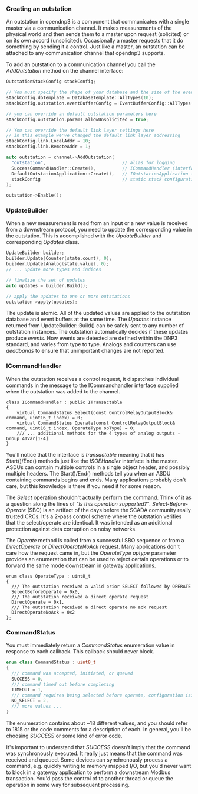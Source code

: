 ### Creating an outstation

An outstation in opendnp3 is a component that communicates with a single master via a communication channel. It makes measurements of the physical world and then
sends them to a master upon request (solicited) or on its own accord (unsolicited). Occasionally a master requests that it do something by sending it a control.
Just like a master, an outstation can be attached to any communication channel that opendnp3 supports.

To add an outstation to a communication channel you call the *AddOutstation* method on the channel interface:

```c++
OutstationStackConfig stackConfig;

// You must specify the shape of your database and the size of the event buffers
stackConfig.dbTemplate = DatabaseTemplate::AllTypes(10);
stackConfig.outstation.eventBufferConfig = EventBufferConfig::AllTypes(10);

// you can override an default outstation parameters here
stackConfig.outstation.params.allowUnsolicited = true;

// You can override the default link layer settings here
// in this example we've changed the default link layer addressing
stackConfig.link.LocalAddr = 10;
stackConfig.link.RemoteAddr = 1;

auto outstation = channel->AddOutstation(
  "outstation",                             // alias for logging
  SuccessCommandHandler::Create(),          // ICommandHandler (interface)
  DefaultOutstationApplication::Create(),   // IOutstationApplication (interface)
  stackConfig                               // static stack configuration
);

outstation->Enable();
```

### UpdateBuilder

When a new measurement is read from an input or a new value is received from a downstream protocol, you need to update the corresponding
value in the outstation. This is accomplished with the _UpdateBuilder_ and corresponding _Updates_ class.


```c++
UpdateBuilder builder;
builder.Update(Counter(state.count), 0);
builder.Update(Analog(state.value), 0);
// ... update more types and indices

// finalize the set of updates
auto updates = builder.Build();

// apply the updates to one or more outstations
outstation->apply(updates);
```

The update is atomic. All of the updated values are applied to the outstation database and event buffers at the same time. The _Updates_ instance
returned from UpdateBuilder::Build() can be safely sent to any number of outstation instances. The outstation automatically decides if these updates 
produce _events_. How events are detected are defined within the DNP3 standard, and varies from type to type. Analogs and counters can use 
_deadbands_ to ensure that unimportant changes are not reported.

### ICommandHandler

When the outstation receives a control request, it dispatches individual commands in the message to the ICommandhandler interface
supplied when the outstation was added to the channel.

```
class ICommandHandler : public ITransactable
{
	virtual CommandStatus Select(const ControlRelayOutputBlock& command, uint16_t index) = 0;
	virtual CommandStatus Operate(const ControlRelayOutputBlock& command, uint16_t index, OperateType opType) = 0;
	/// ... additional methods for the 4 types of analog outputs - Group 41Var[1-4]
}
```

You'll notice that the interface is _transactable_ meaning that it has Start()/End() methods just like the _ISOEHandler_ interface in the master. ASDUs
can contain multiple controls in a single object header, and possibly multiple headers. The Start()/End() methods tell you when an ASDU containing
commands begins and ends. Many applications probably don't care, but this knowledge is there if you need it for some reason.

The _Select_ operation shouldn't actually perform the command. Think of it as a question along the lines of _"Is this operation supported?"_.
_Select-Before-Operate_ (SBO) is an artifact of the days before the SCADA community really trusted CRCs. It's a 2-pass control scheme where the
outstation verifies that the select/operate are identical. It was intended as an additional protection against data corruption on noisy networks.

The _Operate_ method is called from a successful SBO sequence or from a _DirectOperate_ or _DirectOperateNoAck_ request. Many applications don't care how the
request came in, but the _OperateType optype_ parameter provides an enumeration that can be used to reject certain operations or to forward the same mode downstream in
gateway applications.

```
enum class OperateType : uint8_t
{
  /// The outstation received a valid prior SELECT followed by OPERATE
  SelectBeforeOperate = 0x0,
  /// The outstation received a direct operate request
  DirectOperate = 0x1,
  /// The outstation received a direct operate no ack request
  DirectOperateNoAck = 0x2
};
```

### CommandStatus

You must immediately return a _CommandStatus_ enumeration value in response to each callback. This callback should never block.

```c++
enum class CommandStatus : uint8_t
{
  /// command was accepted, initiated, or queued
  SUCCESS = 0,
  /// command timed out before completing
  TIMEOUT = 1,
  /// command requires being selected before operate, configuration issue
  NO_SELECT = 2,
  /// more values ...
}
```

The enumeration contains about ~18 different values, and you should refer to 1815 or the code comments for a description of each. In general,
you'll be choosing _SUCCESS_ or some kind of error code.

It's important to understand that _SUCCESS_ doesn't imply that the command was synchronously executed. It really just means that the command
was received and queued. Some devices can synchronously process a command, e.g. quickly writing to memory mapped I/O, but you'd never
want to block in a gateway application to perform a downstream Modbus transaction. You'd pass the control of to another thread or queue the operation
in some way for subsequent processing.

